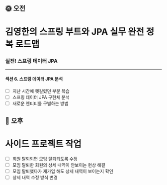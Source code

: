 ## :sun_with_face: 오전

# 김영한의 스프링 부트와 JPA 실무 완전 정복 로드맵
### 실전! 스프링 데이터 JPA
--- ---
#### 섹션 6. 스프링 데이터 JPA 분석
- [ ] 지난 시간에 헷갈렸던 부분 복습
- [ ] 스프링 데이터 JPA 구현체 분석
- [ ] 새로운 엔티티를 구별하는 방법

## :full_moon_with_face: 오후
# 사이드 프로젝트 작업
- [ ] 회원 탈퇴되면 모임 탈퇴되도록 수정
- [ ] 모임 탈퇴한 회원의 상세 내역이 안보이는 현상 해결
- [ ] 모임 탈퇴했다가 재가입 해도 상세 내역이 보이는지 확인
- [ ] 상세 내역 수정 방식 변경